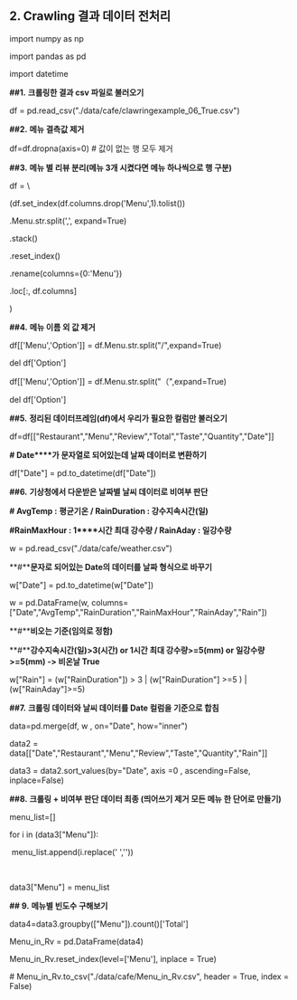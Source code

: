 ## 2. Crawling 결과 데이터 전처리

 

import numpy as np

import pandas as pd

import datetime

 

 

**##1.** **크롤링한 결과 csv 파일로  불러오기**

df =  pd.read_csv("./data/cafe/clawringexample_06_True.csv")

 

 

**##2.** **메뉴 결측값 제거**

df=df.dropna(axis=0) # 값이 없는 행 모두 제거

 

 

 

**##3.** **메뉴 별 리뷰 분리(메뉴 3개 시켰다면 메뉴 하나씩으로 행 구분)**

df = \

(df.set_index(df.columns.drop('Menu',1).tolist())

   .Menu.str.split(',', expand=True)

   .stack()

   .reset_index()

   .rename(columns={0:'Menu'})

   .loc[:, df.columns]

)

 

 

**##4.** **메뉴 이름 외 값 제거**

df[['Menu','Option']] =  df.Menu.str.split("/",expand=True)

del df['Option']

df[['Menu','Option']] =  df.Menu.str.split("（",expand=True)

del df['Option']

 

 

**##5.** **정리된 데이터프레임(df)에서  우리가 필요한 컬럼만 불러오기** 

df=df[["Restaurant","Menu","Review","Total","Taste","Quantity","Date"]]

**# Date****가 문자열로 되어있는데 날짜 데이터로 변환하기**

df["Date"] =  pd.to_datetime(df["Date"])

 

 

 

**##6.** **기상청에서 다운받은 날짜별 날씨 데이터로 비여부 판단**

**# AvgTemp :** **평균기온 / RainDuration  : 강수지속시간(일)**  

**#RainMaxHour : 1****시간 최대 강수량 / RainAday : 일강수량**

w =  pd.read_csv("./data/cafe/weather.csv")

 

 

**#****문자로 되어있는 Date의  데이터를 날짜 형식으로 바꾸기**

w["Date"] =  pd.to_datetime(w["Date"])

w = pd.DataFrame(w,  columns=["Date","AvgTemp","RainDuration","RainMaxHour","RainAday","Rain"])

 

 

**#****비오는 기준(임의로 정함)**

**#****강수지속시간(일)>3(시간) or 1시간 최대 강수량>=5(mm) or 일강수량>=5(mm) -> 비온날 True**

w["Rain"] =  (w["RainDuration"]) > 3 | (w["RainDuration"] >=5 ) |  (w["RainAday"]>=5)

 

 

 

 

**##7.** **크롤링 데이터와 날씨 데이터를  Date 컬럼을 기준으로 합침**

data=pd.merge(df, w ,  on="Date", how="inner")

data2 =  data[["Date","Restaurant","Menu","Review","Taste","Quantity","Rain"]]

data3 =  data2.sort_values(by="Date", axis =0 , ascending=False,  inplace=False)

 

 

 

**##8.** **크롤링 + 비여부 판단  데이터 최종 (띄어쓰기 제거 모든 메뉴 한 단어로 만들기)**

menu_list=[]

for i in  (data3["Menu"]):

​    menu_list.append(i.replace(' ',''))

​    

data3["Menu"] =  menu_list

 

 

 

 

**## 9.** **메뉴별 빈도수 구해보기**

data4=data3.groupby(["Menu"]).count()['Total']

Menu_in_Rv =  pd.DataFrame(data4)

Menu_in_Rv.reset_index(level=['Menu'],  inplace = True)

\#  Menu_in_Rv.to_csv("./data/cafe/Menu_in_Rv.csv", header = True, index  = False)

 